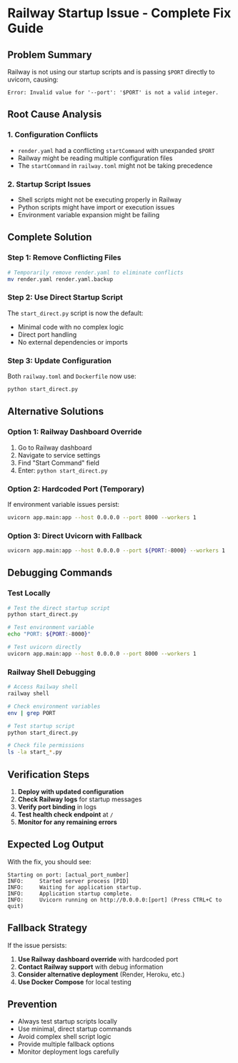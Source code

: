 # Railway Startup Issue - Complete Fix Guide

## Problem Summary
Railway is not using our startup scripts and is passing `$PORT` directly to uvicorn, causing:
```
Error: Invalid value for '--port': '$PORT' is not a valid integer.
```

## Root Cause Analysis

### 1. Configuration Conflicts
- `render.yaml` had a conflicting `startCommand` with unexpanded `$PORT`
- Railway might be reading multiple configuration files
- The `startCommand` in `railway.toml` might not be taking precedence

### 2. Startup Script Issues
- Shell scripts might not be executing properly in Railway
- Python scripts might have import or execution issues
- Environment variable expansion might be failing

## Complete Solution

### Step 1: Remove Conflicting Files
```bash
# Temporarily remove render.yaml to eliminate conflicts
mv render.yaml render.yaml.backup
```

### Step 2: Use Direct Startup Script
The `start_direct.py` script is now the default:
- Minimal code with no complex logic
- Direct port handling
- No external dependencies or imports

### Step 3: Update Configuration
Both `railway.toml` and `Dockerfile` now use:
```bash
python start_direct.py
```

## Alternative Solutions

### Option 1: Railway Dashboard Override
1. Go to Railway dashboard
2. Navigate to service settings
3. Find "Start Command" field
4. Enter: `python start_direct.py`

### Option 2: Hardcoded Port (Temporary)
If environment variable issues persist:
```bash
uvicorn app.main:app --host 0.0.0.0 --port 8000 --workers 1
```

### Option 3: Direct Uvicorn with Fallback
```bash
uvicorn app.main:app --host 0.0.0.0 --port ${PORT:-8000} --workers 1
```

## Debugging Commands

### Test Locally
```bash
# Test the direct startup script
python start_direct.py

# Test environment variable
echo "PORT: ${PORT:-8000}"

# Test uvicorn directly
uvicorn app.main:app --host 0.0.0.0 --port 8000 --workers 1
```

### Railway Shell Debugging
```bash
# Access Railway shell
railway shell

# Check environment variables
env | grep PORT

# Test startup script
python start_direct.py

# Check file permissions
ls -la start_*.py
```

## Verification Steps

1. **Deploy with updated configuration**
2. **Check Railway logs** for startup messages
3. **Verify port binding** in logs
4. **Test health check endpoint** at `/`
5. **Monitor for any remaining errors**

## Expected Log Output

With the fix, you should see:
```
Starting on port: [actual_port_number]
INFO:     Started server process [PID]
INFO:     Waiting for application startup.
INFO:     Application startup complete.
INFO:     Uvicorn running on http://0.0.0.0:[port] (Press CTRL+C to quit)
```

## Fallback Strategy

If the issue persists:

1. **Use Railway dashboard override** with hardcoded port
2. **Contact Railway support** with debug information
3. **Consider alternative deployment** (Render, Heroku, etc.)
4. **Use Docker Compose** for local testing

## Prevention

- Always test startup scripts locally
- Use minimal, direct startup commands
- Avoid complex shell script logic
- Provide multiple fallback options
- Monitor deployment logs carefully 